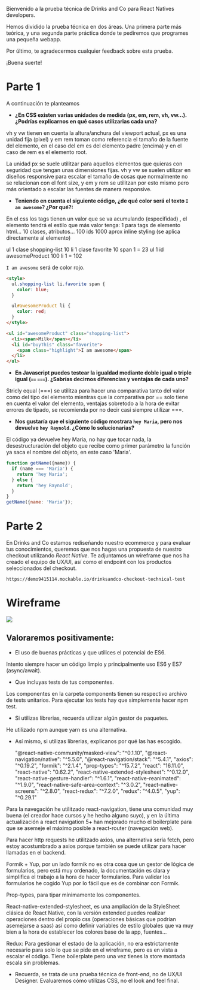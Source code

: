 Bienvenido a la prueba técnica de Drinks and Co para React Natives developers.

Hemos dividido la prueba técnica en dos áreas. Una primera parte más teórica, y una segunda parte práctica donde te
pediremos que programes una pequeña webapp.

Por último, te agradecermos cualquier feedback sobre esta prueba.

¡Buena suerte!

# Parte 1

A continuación te planteamos

- **¿En CSS existen varias unidades de medida (px, em, rem, vh, vw…). ¿Podrías explicarnos en qué casos utilizarias cada una?**

vh y vw tienen en cuenta la altura/anchura del viewport actual, px es una unidad fija (pixel) y em rem toman como referencia el tamaño de la fuente del elemento,
en el caso del em es del elemento padre (encima) y en el caso de rem es el elemento root.

La unidad px se suele utilitzar para aquellos elementos que quieras con seguridad que tengan unas dimensiones fijas.
vh y vw se suelen utilizar en diseños responsive para escalar el tamaño de cosas que normalmente no se relacionan con el font size, y em y rem se utilitzan por esto mismo pero más orientado a escalar las fuentes
de manera responsive.

- **Teniendo en cuenta el siguiente código, ¿de qué color será el texto `I am awesome`? ¿Por qué?:**

En el css los tags tienen un valor que se va acumulando (especifidad) , el elemento tendrá el estilo que más valor tenga:
1 para tags de elemento html...
10 clases, atributos...
100 ids
1000 aprox inline styling (se aplica directamente al elemento)

ul 1 clase shopping-list 10 li 1 clase favorite 10 span 1 = 23
ul 1 id awesomeProduct 100 li 1 = 102

`I am awesome` será de color rojo.

```html
<style>
  ul.shopping-list li.favorite span {
    color: blue;
  }

  ul#awesomeProduct li {
    color: red;
  }
</style>
```

```html
<ul id="awesomeProduct" class="shopping-list">
  <li><span>Milk</span></li>
  <li id="buyThis" class="favorite">
    <span class="highlight">I am awesome</span>
  </li>
</ul>
```

- **En Javascript puedes testear la igualdad mediante doble igual o triple igual (`==` `===`). ¿Sabrías decirnos diferencias y ventajas de cada uno?**

Stricly equal (===) se utilitza para hacer una comparativa tanto del valor como del tipo del elemento mientras que la comparativa por == solo tiene en cuenta el valor del elemento, ventajas sobretodo
a la hora de evitar errores de tipado, se recomienda por no decir casi siempre utilizar ===.

- **Nos gustaría que el siguiente código mostrara `hey Maria`, pero nos devuelve `hey Raynold`. ¿Cómo lo solucionarias?**

El código ya devuelve hey Maria, no hay que tocar nada, la desestructuración del objeto que recibe como primer parámetro la función ya saca el nombre del objeto, en este caso 'Maria'.

```js
function getName({name}) {
  if (name === 'Maria') {
    return 'hey Maria';
  } else {
    return 'hey Raynold';
  }
}
getName({name: 'Maria'});
```

# Parte 2

En Drinks and Co estamos rediseñando nuestro ecommerce y para evaluar tus conocimientos, queremos que nos hagas una propuesta de nuestro checkout utilizando _React Native_. Te adjuntamos un wireframe que nos ha creado el equipo de UX/UI, así como el endpoint con los productos seleccionados del checkout.

```
https://demo9415114.mockable.io/drinksandco-checkout-technical-test
```

# Wireframe

![](https://live.staticflickr.com/7402/16376980461_fbbd43ec65_b.jpg)

## Valoraremos positivamente:

- El uso de buenas prácticas y que utilices el potencial de ES6.

Intento siempre hacer un código limpio y principalmente uso ES6 y ES7 (async/await).

- Que incluyas tests de tus componentes.

Los componentes en la carpeta components tienen su respectivo archivo de tests unitarios. Para ejecutar los tests hay que simplemente hacer npm test.

- Si utilizas librerias, recuerda utilizar algún gestor de paquetes.

He utilizado npm aunque yarn es una alternativa.

- Así mismo, si utilizas librerias, explicanos por qué las has escogido.

  "@react-native-community/masked-view": "^0.1.10",
  "@react-navigation/native": "^5.5.0",
  "@react-navigation/stack": "^5.4.1",
  "axios": "^0.19.2",
  "formik": "^2.1.4",
  "prop-types": "^15.7.2",
  "react": "16.11.0",
  "react-native": "0.62.2",
  "react-native-extended-stylesheet": "^0.12.0",
  "react-native-gesture-handler": "^1.6.1",
  "react-native-reanimated": "^1.9.0",
  "react-native-safe-area-context": "^3.0.2",
  "react-native-screens": "^2.8.0",
  "react-redux": "^7.2.0",
  "redux": "^4.0.5",
  "yup": "^0.29.1"

Para la navegación he utilitzado react-navigation, tiene una comunidad muy buena (el creador hace cursos y he hecho alguno suyo), y en la última actualización a react navigation 5+ han mejorado mucho el boilerplate para que se asemeje el máximo posible a react-router (navegación web).

Para hacer http requests he utilitzado axios, una alternativa sería fetch, pero estoy acostumbrado a axios porque también se puede utilizar para hacer llamadas en el backend.

Formik + Yup, por un lado formik no es otra cosa que un gestor de lógica de formularios, pero está muy ordenado, la documentación es clara y simplifica el trabajo a la hora de hacer formularios. Para validar los formularios he cogido Yup por lo fácil que es de combinar con Formik.

Prop-types, para tipar mínimamente los componentes.

React-native-extended-stylesheet, es una ampliación de la StyleSheet clásica de React Native, con la versión extended puedes realizar operaciones dentro del propio css (operaciones básicas que podrían asemejarse a saas) así como definir variables de estilo globales que va muy bien a la hora de establecer los colores base de la app, fuentes...

Redux: Para gestionar el estado de la aplicación, no era estrictamente necesario para solo lo que se pide en el wireframe, pero es en vista a escalar el código. Tiene boilerplate pero una vez tienes la store montada escala sin problemas.

- Recuerda, se trata de una prueba técnica de front-end, no de UX/UI Designer. Evaluaremos cómo utilizas CSS, no el look and feel final.
